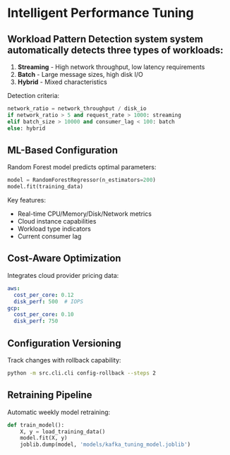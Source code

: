 # Intelligent Performance Tuning

## Workload Pattern Detection system system automatically detects three types of workloads:
1. **Streaming** - High network throughput, low latency requirements
2. **Batch** - Large message sizes, high disk I/O
3. **Hybrid** - Mixed characteristics

Detection criteria:
```python
network_ratio = network_throughput / disk_io
if network_ratio > 5 and request_rate > 1000: streaming
elif batch_size > 10000 and consumer_lag < 100: batch
else: hybrid
```

## ML-Based Configuration
Random Forest model predicts optimal parameters:
```python
model = RandomForestRegressor(n_estimators=200)
model.fit(training_data)
```

Key features:
- Real-time CPU/Memory/Disk/Network metrics
- Cloud instance capabilities
- Workload type indicators
- Current consumer lag

## Cost-Aware Optimization
Integrates cloud provider pricing data:
```yaml
aws:
  cost_per_core: 0.12
  disk_perf: 500  # IOPS
gcp:
  cost_per_core: 0.10
  disk_perf: 750
```

## Configuration Versioning
Track changes with rollback capability:
```bash
python -m src.cli.cli config-rollback --steps 2
```

## Retraining Pipeline
Automatic weekly model retraining:
```python
def train_model():
    X, y = load_training_data()
    model.fit(X, y)
    joblib.dump(model, 'models/kafka_tuning_model.joblib')
```

